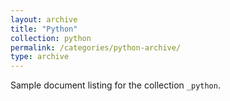 ```yaml
---
layout: archive
title: "Python"
collection: python
permalink: /categories/python-archive/
type: archive
---
```


Sample document listing for the collection `_python`.
